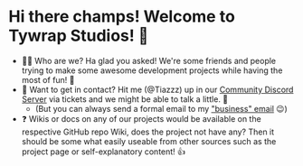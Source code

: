 # Hi there champs! Welcome to Tywrap Studios! 👋

- 🙋‍♀️ Who are we? Ha glad you asked! We're some friends and people trying to make some awesome development projects while having the most of fun! 🎉
- 🌈 Want to get in contact? Hit me (@Tiazzz) up in our [Community Discord Server](https://discord.gg/kcm8scfCwK) via tickets and we might be able to talk a little. 👀
  - (But you can always send a formal email to my ["business" email](mailto:info.tywrap.studio@gmail.com) 😉)
- ❓ Wikis or docs on any of our projects would be available on the respective GitHub repo Wiki, does the project not have any? Then it should be some what easily useable from other sources such as the project page or self-explanatory content! 👍
